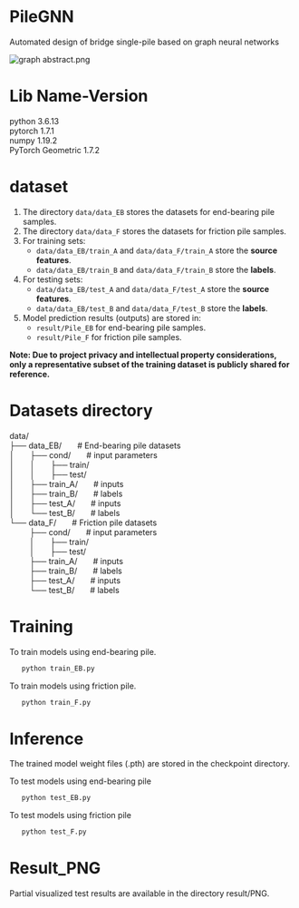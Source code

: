 # PileGNN
Automated design of bridge single-pile based on graph neural networks

![graph abstract.png](other/abstract.png)

# Lib Name-Version
python                    3.6.13  
pytorch                   1.7.1   
numpy                     1.19.2   
PyTorch Geometric         1.7.2

# dataset
1. The directory `data/data_EB` stores the datasets for end-bearing pile samples.  
2. The directory `data/data_F` stores the datasets for friction pile samples.  
3. For training sets:  
   - `data/data_EB/train_A` and `data/data_F/train_A` store the **source features**.  
   - `data/data_EB/train_B` and `data/data_F/train_B` store the **labels**.  
4. For testing sets:  
   - `data/data_EB/test_A` and `data/data_F/test_A` store the **source features**.  
   - `data/data_EB/test_B` and `data/data_F/test_B` store the **labels**.  
5. Model prediction results (outputs) are stored in:  
   - `result/Pile_EB` for end-bearing pile samples.  
   - `result/Pile_F` for friction pile samples.  

**Note: Due to project privacy and intellectual property considerations, only a representative subset of the training dataset is publicly shared for reference.**


# Datasets directory
data/  
├── data_EB/     &nbsp;&nbsp;&nbsp;&nbsp;&nbsp;&nbsp;# End-bearing pile datasets  
│&nbsp;&nbsp;&nbsp;&nbsp;&nbsp;&nbsp;&nbsp;├── cond/    &nbsp;&nbsp;&nbsp;&nbsp;&nbsp;&nbsp;# input parameters  
│&nbsp;&nbsp;&nbsp;&nbsp;&nbsp;&nbsp;&nbsp;│&nbsp;&nbsp;&nbsp;&nbsp;&nbsp;&nbsp;&nbsp;├── train/   
│&nbsp;&nbsp;&nbsp;&nbsp;&nbsp;&nbsp;&nbsp;│&nbsp;&nbsp;&nbsp;&nbsp;&nbsp;&nbsp;&nbsp;├── test/   
│&nbsp;&nbsp;&nbsp;&nbsp;&nbsp;&nbsp;&nbsp;├── train_A/    &nbsp;&nbsp;&nbsp;&nbsp;&nbsp;&nbsp;# inputs  
│&nbsp;&nbsp;&nbsp;&nbsp;&nbsp;&nbsp;&nbsp;├── train_B/    &nbsp;&nbsp;&nbsp;&nbsp;&nbsp;&nbsp;# labels  
│&nbsp;&nbsp;&nbsp;&nbsp;&nbsp;&nbsp;&nbsp;├── test_A/     &nbsp;&nbsp;&nbsp;&nbsp;&nbsp;&nbsp;# inputs  
│&nbsp;&nbsp;&nbsp;&nbsp;&nbsp;&nbsp;&nbsp;└── test_B/     &nbsp;&nbsp;&nbsp;&nbsp;&nbsp;&nbsp;# labels  
└── data_F/     &nbsp;&nbsp;&nbsp;&nbsp;&nbsp;&nbsp;# Friction pile datasets  
&nbsp;&nbsp;&nbsp;&nbsp;&nbsp;&nbsp;&nbsp;&nbsp;&nbsp;├── cond/    &nbsp;&nbsp;&nbsp;&nbsp;&nbsp;&nbsp;# input parameters  
&nbsp;&nbsp;&nbsp;&nbsp;&nbsp;&nbsp;&nbsp;&nbsp;&nbsp;│&nbsp;&nbsp;&nbsp;&nbsp;&nbsp;&nbsp;&nbsp;├── train/   
&nbsp;&nbsp;&nbsp;&nbsp;&nbsp;&nbsp;&nbsp;&nbsp;&nbsp;│&nbsp;&nbsp;&nbsp;&nbsp;&nbsp;&nbsp;&nbsp;├── test/   
&nbsp;&nbsp;&nbsp;&nbsp;&nbsp;&nbsp;&nbsp;&nbsp;&nbsp;├── train_A/    &nbsp;&nbsp;&nbsp;&nbsp;&nbsp;&nbsp;# inputs  
&nbsp;&nbsp;&nbsp;&nbsp;&nbsp;&nbsp;&nbsp;&nbsp;&nbsp;├── train_B/    &nbsp;&nbsp;&nbsp;&nbsp;&nbsp;&nbsp;# labels  
&nbsp;&nbsp;&nbsp;&nbsp;&nbsp;&nbsp;&nbsp;&nbsp;&nbsp;├── test_A/     &nbsp;&nbsp;&nbsp;&nbsp;&nbsp;&nbsp;# inputs  
&nbsp;&nbsp;&nbsp;&nbsp;&nbsp;&nbsp;&nbsp;&nbsp;&nbsp;└── test_B/     &nbsp;&nbsp;&nbsp;&nbsp;&nbsp;&nbsp;# labels  


# Training
To train models using end-bearing pile.
```bash
   python train_EB.py
```
To train models using friction pile.
```bash
   python train_F.py
```
# Inference
The trained model weight files (.pth) are stored in the checkpoint directory.

To test models using end-bearing pile
```bash
   python test_EB.py
```

To test models using friction pile
```bash
   python test_F.py
```


# Result_PNG
Partial visualized test results are available in the directory result/PNG.